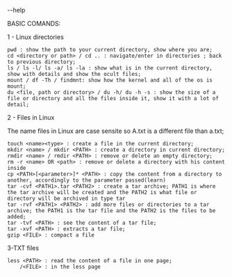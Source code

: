 <comand> --help

BASIC COMANDS:

1 - Linux directories

    pwd : show the path to your current directory, show where you are;
    cd <directory or path> / cd .. : navigate/enter in directories ; back to previous directory;
    ls / ls -l/ ls -a/ ls -la : show what is in the current directory, show with details and show the ocult files;
    mount / df -Th / findmnt: show how the kernel and all of the os is mount;
    du <file, path or directory> / du -h/ du -h -s : show the size of a file or directory and all the files inside it, show it with a lot of detail;

2 - Files in Linux

The name files in Linux are case sensite so A.txt is a different file than a.txt;

    touch <name><type> : create a file in the current directory;
    mkdir <name> / mkdir <PATH> : create a directory in current directory;
    rmdir <name> / rmdir <PATH> : remove or delete an empty directory;
    rm -r <name> OR <path> : remove or delete a directory with his content inside
    cp <PATH>[<parameter>]* <PATH> : copy the content from a directory to another, accordingly to the parameter passed(learn)
    tar -cvf <PATH1>.tar <PATH2> : create a tar archive; PATH1 is where the tar archive will be created and the PATH2 is what file or directory will be archived in type tar
    tar -rvf <PATH1> <PATH2> : add more files or directories to a tar archive; the PATH1 is the tar file and the PATH2 is the files to be added;
    tar -tvf <PATH> : see the content of a tar file;
    tar -xvf <PATH> : extracts a tar file;
    gzip <FILE> : compact a file

3-TXT files

    less <PATH> : read the content of a file in one page;
        /<FILE> : in the less page 
